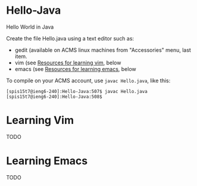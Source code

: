 # Hello-Java
Hello World in Java

Create the file Hello.java using a text editor such as:
* gedit (available on ACMS linux machines from "Accessories" menu, last item.
* vim (see [Resources for learning vim](#Learning-Vim), below
* emacs (see [Resources for learning emacs](#Learning-Emacs), below

To compile on your ACMS account, use `javac Hello.java`, like this:

```
[spis15t7@ieng6-240]:Hello-Java:507$ javac Hello.java
[spis15t7@ieng6-240]:Hello-Java:508$ 
```


# <a name="Learning-Vim"></a>Learning Vim

TODO

# <a name="Learning-Emacs"></a>Learning Emacs

TODO
